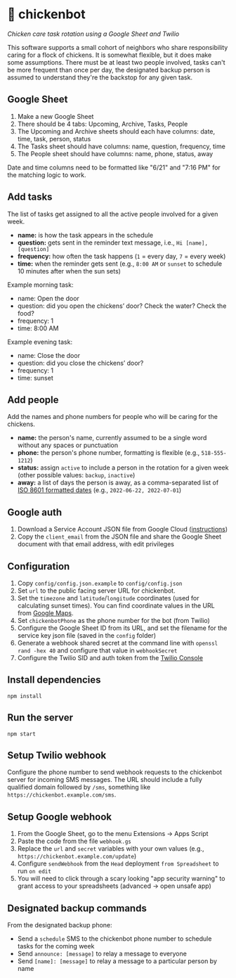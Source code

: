 # 🐔 chickenbot

*Chicken care task rotation using a Google Sheet and Twilio*

This software supports a small cohort of neighbors who share responsibility caring for a flock of chickens. It is somewhat flexible, but it does make some assumptions. There must be at least two people involved, tasks can't be more frequent than once per day, the designated backup person is assumed to understand they're the backstop for any given task.

## Google Sheet

1. Make a new Google Sheet
2. There should be 4 tabs: Upcoming, Archive, Tasks, People
3. The Upcoming and Archive sheets should each have columns: date, time, task, person, status
4. The Tasks sheet should have columns: name, question, frequency, time
5. The People sheet should have columns: name, phone, status, away

Date and time columns need to be formatted like "6/21" and "7:16 PM" for the matching logic to work.

## Add tasks

The list of tasks get assigned to all the active people involved for a given week.

* __name:__ is how the task appears in the schedule
* __question:__ gets sent in the reminder text message, i.e., `Hi [name], [question]`
* __frequency:__ how often the task happens (`1` = every day, `7` = every week)
* __time:__ when the reminder gets sent (e.g., `8:00 AM` or `sunset` to schedule 10 minutes after when the sun sets)

Example morning task:

* name: Open the door
* question: did you open the chickens’ door? Check the water? Check the food?
* frequency: 1
* time: 8:00 AM

Example evening task:

* name: Close the door
* question: did you close the chickens’ door?
* frequency: 1
* time: sunset

## Add people

Add the names and phone numbers for people who will be caring for the chickens.

* __name:__ the person's name, currently assumed to be a single word without any spaces or punctuation
* __phone:__ the person's phone number, formatting is flexible (e.g., `518-555-1212`)
* __status:__ assign `active` to include a person in the rotation for a given week (other possible values: `backup`, `inactive`)
* __away:__ a list of days the person is away, as a comma-separated list of [ISO 8601 formatted dates](https://en.wikipedia.org/wiki/ISO_8601#Calendar_dates) (e.g., `2022-06-22, 2022-07-01`)

## Google auth

1. Download a Service Account JSON file from Google Cloud ([instructions](https://theoephraim.github.io/node-google-spreadsheet/#/getting-started/authentication))
2. Copy the `client_email` from the JSON file and share the Google Sheet document with that email address, with edit privileges

## Configuration

1. Copy `config/config.json.example` to `config/config.json`
2. Set `url` to the public facing server URL for chickenbot.
3. Set the `timezone` and `latitude`/`longitude` coordinates (used for calculating sunset times). You can find coordinate values in the URL from [Google Maps](https://maps.google.com/).
4. Set `chickenbotPhone` as the phone number for the bot (from Twilio)
5. Configure the Google Sheet ID from its URL, and set the filename for the service key json file (saved in the `config` folder)
6. Generate a webhook shared secret at the command line with `openssl rand -hex 40` and configure that value in `webhookSecret`
7. Configure the Twilio SID and auth token from the [Twilio Console](https://console.twilio.com/)

## Install dependencies

```
npm install
```

## Run the server

```
npm start
```

## Setup Twilio webhook

Configure the phone number to send webhook requests to the chickenbot server for incoming SMS messages. The URL should include a fully qualified domain followed by `/sms`, something like `https://chickenbot.example.com/sms`.

## Setup Google webhook

1. From the Google Sheet, go to the menu Extensions → Apps Script
2. Paste the code from the file `webhook.gs`
3. Replace the `url` and `secret` variables with your own values (e.g., `https://chickenbot.example.com/update`)
4. Configure `sendWebhook` from the `Head` deployment `from Spreadsheet` to run `on edit`
5. You will need to click through a scary looking "app security warning" to grant access to your spreadsheets (advanced → open unsafe app)

## Designated backup commands

From the designated backup phone:

* Send a `schedule` SMS to the chickenbot phone number to schedule tasks for the coming week
* Send `announce: [message]` to relay a message to everyone
* Send `[name]: [message]` to relay a message to a particular person by name

